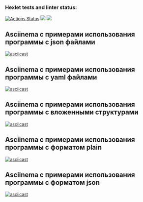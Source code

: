 ### Hexlet tests and linter status:
[![Actions Status](https://github.com/Grand9/java-project-71/actions/workflows/hexlet-check.yml/badge.svg)](https://github.com/Grand9/java-project-71/actions)
<a href="https://codeclimate.com/github/Grand9/java-project-71/maintainability"><img src="https://api.codeclimate.com/v1/badges/2f5ab6d10c107d535d74/maintainability" /></a>
<a href="https://codeclimate.com/github/Grand9/java-project-71/test_coverage"><img src="https://api.codeclimate.com/v1/badges/2f5ab6d10c107d535d74/test_coverage" /></a>

## Asciinema с примерами использования программы с json файлами
[![asciicast](https://asciinema.org/a/U83indOO2NstUWrAT0rBjlM4N.svg)](https://asciinema.org/a/U83indOO2NstUWrAT0rBjlM4N)

## Asciinema с примерами использования программы с yaml файлами
[![asciicast](https://asciinema.org/a/O4g8YNRWiQvwR6sf3RSWwREil.svg)](https://asciinema.org/a/O4g8YNRWiQvwR6sf3RSWwREil)

## Asciinema с примерами использования программы с вложенными структурами
[![asciicast](https://asciinema.org/a/Ew6EIsIFlQH0tGCDZ78JC7ozz.svg)](https://asciinema.org/a/Ew6EIsIFlQH0tGCDZ78JC7ozz)

## Asciinema с примерами использования программы с форматом plain
[![asciicast](https://asciinema.org/a/zY0gpYhCzZIsiA9V5wN4px7CP.svg)](https://asciinema.org/a/zY0gpYhCzZIsiA9V5wN4px7CP)

## Asciinema с примерами использования программы с форматом json
[![asciicast](https://asciinema.org/a/1J5nDmp5m4CVqBbRsfD957OSu.svg)](https://asciinema.org/a/1J5nDmp5m4CVqBbRsfD957OSu)
